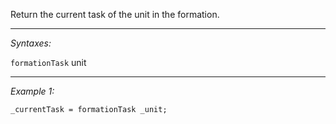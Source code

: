 Return the current task of the unit in the formation.


---
*Syntaxes:*

`formationTask` unit

---
*Example 1:*

```sqf
_currentTask = formationTask _unit;
```
